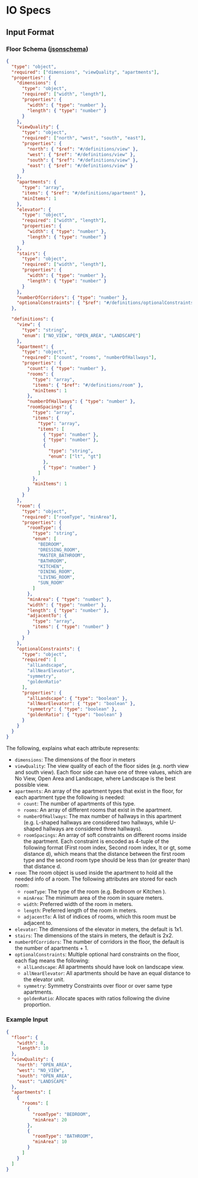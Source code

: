 # IO Specs

## Input Format

### Floor Schema ([jsonschema](https://python-jsonschema.readthedocs.io/en/stable/))

```json
{
  "type": "object",
  "required": ["dimensions", "viewQuality", "apartments"],
  "properties": {
    "dimensions": {
      "type": "object",
      "required": ["width", "length"],
      "properties": {
        "width": { "type": "number" },
        "length": { "type": "number" }
      }
    },
    "viewQuality": {
      "type": "object",
      "required": ["north", "west", "south", "east"],
      "properties": {
        "north": { "$ref": "#/definitions/view" },
        "west": { "$ref": "#/definitions/view" },
        "south": { "$ref": "#/definitions/view" },
        "east": { "$ref": "#/definitions/view" }
      }
    },
    "apartments": {
      "type": "array",
      "items": { "$ref": "#/definitions/apartment" },
      "minItems": 1
    },
    "elevator": { 
      "type": "object",
      "required": ["width", "length"],
      "properties": {
        "width": { "type": "number" },
        "length": { "type": "number" }
      }
    },
    "stairs": { 
      "type": "object",
      "required": ["width", "length"],
      "properties": {
        "width": { "type": "number" },
        "length": { "type": "number" }
      }
    },
    "numberOfCorridors": { "type": "number" },
    "optionalConstraints": { "$ref": "#/definitions/optionalConstraints" }
  },

  "definitions": {
    "view": {
      "type": "string",
      "enum": ["NO_VIEW", "OPEN_AREA", "LANDSCAPE"]
    },
    "apartment": {
      "type": "object",
      "required": ["count", "rooms", "numberOfHallways"],
      "properties": {
        "count": { "type": "number" },
        "rooms": {
          "type": "array",
          "items": { "$ref": "#/definitions/room" },
          "minItems": 1
        },
        "numberOfHallways": { "type": "number" },
        "roomSpacings": {
          "type": "array",
          "items": {
            "type": "array",
            "items": [
              { "type": "number" },
              { "type": "number" },
              {
                "type": "string",
                "enum": ["lt", "gt"]
              },
              { "type": "number" }
            ]
          },
          "minItems": 1
        }
      }
    },
    "room": {
      "type": "object",
      "required": ["roomType", "minArea"],
      "properties": {
        "roomType": {
          "type": "string",
          "enum": [
            "BEDROOM",
            "DRESSING_ROOM",
            "MASTER_BATHROOM",
            "BATHROOM",
            "KITCHEN",
            "DINING_ROOM",
            "LIVING_ROOM",
            "SUN_ROOM"
          ]
        },
        "minArea": { "type": "number" },
        "width": { "type": "number" },
        "length": { "type": "number" },
        "adjacentTo": { 
          "type": "array",
          "items": { "type": "number" }
        }
      }
    },
    "optionalConstraints": {
      "type": "object",
      "required": [
        "allLandscape",
        "allNearElevator",
        "symmetry",
        "goldenRatio"
      ],
      "properties": {
        "allLandscape": { "type": "boolean" },
        "allNearElevator": { "type": "boolean" },
        "symmetry": { "type": "boolean" },
        "goldenRatio": { "type": "boolean" }
      }
    }
  }
}
```

The following, explains what each attribute represents:

- `dimensions`: The dimensions of the floor in meters
- `viewQuality`: The view quality of each of the floor sides (e.g. north view and south view). Each floor side can have one of three values, which are No View, Open Area and Landscape, where Landscape is the best possible view.
- `apartments`: An array of the apartment types that exist in the floor, for each apartment type the following is needed:
  - `count`: The number of apartments of this type.
  - `rooms`: An array of different rooms that exist in the apartment.
  - `numberOfHallways`: The max number of hallways in this apartment (e.g. L-shaped hallways are considered two hallways, while U-shaped hallways are considered three hallways).
  - `roomSpacings`: An array of soft constraints on different rooms inside the apartment. Each constraint is encoded as 4-tuple of the following format (First room index, Second room index, lt or gt, some distance d), which means that the distance between the first room type and the second room type should be less than (or greater than) that distance d.
- `room`: The room object is used inside the apartment to hold all the needed info of a room. The following attributes are stored for each room:
  - `roomType`: The type of the room (e.g. Bedroom or Kitchen ).
  - `minArea`: The minimum area of the room in square meters.
  - `width`: Preferred width of the room in meters.
  - `length`: Preferred length of the room in meters.
  - `adjacentTo`: A list of indices of rooms, which this room must be adjacent to.
- `elevator`: The dimensions of the elevator in meters, the default is 1x1.
- `stairs`: The dimensions of the stairs in meters, the default is 2x2.
- `numberOfCorridors`: The number of corridors in the floor, the default is the number of apartments + 1.
- `optionalConstraints`: Multiple optional hard constraints on the floor, each flag means the following:
  - `allLandscape`: All apartments should have look on landscape view.
  - `allNearElevator`: All apartments should be have an equal distance to the elevator unit.
  - `symmetry`: Symmetry Constraints over floor or over same type apartments.
  - `goldenRatio`: Allocate spaces with ratios following the divine proportion.

### Example Input

```json
{
  "floor": {
    "width": 8,
    "length": 10
  },
  "viewQuality": {
    "north": "OPEN_AREA",
    "west": "NO_VIEW",
    "south": "OPEN_AREA",
    "east": "LANDSCAPE"
  },
  "apartments": [
    {
      "rooms": [
        {
          "roomType": "BEDROOM",
          "minArea": 20
        },
        {
          "roomType": "BATHROOM",
          "minArea": 10
        }
      ]
    }
  ]
}
```
